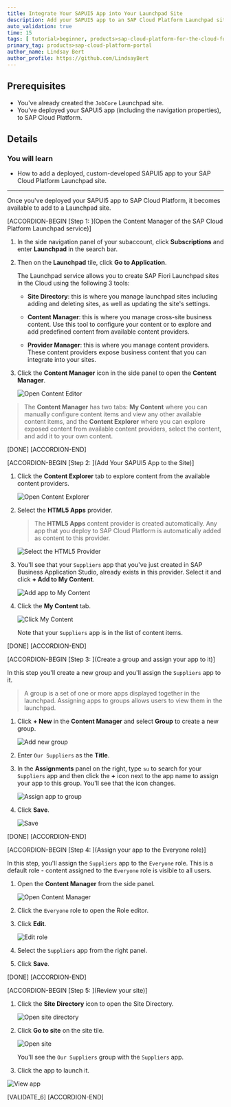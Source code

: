 ```yaml
---
title: Integrate Your SAPUI5 App into Your Launchpad Site
description: Add your SAPUI5 app to an SAP Cloud Platform Launchpad site.
auto_validation: true
time: 15
tags: [ tutorial>beginner, products>sap-cloud-platform-for-the-cloud-foundry-environment, products>sap-fiori, topic>html5, topic>sapui5]
primary_tag: products>sap-cloud-platform-portal
author_name: Lindsay Bert
author_profile: https://github.com/LindsayBert
---
```


## Prerequisites
 - You've already created the `JobCore` Launchpad site.
 - You've deployed your SAPUI5 app (including the navigation properties), to SAP Cloud Platform.


## Details
### You will learn
  - How to add a deployed, custom-developed SAPUI5 app to your SAP Cloud Platform Launchpad site.

---
Once you've deployed your SAPUI5 app to SAP Cloud Platform, it becomes available to add to a Launchpad site.


[ACCORDION-BEGIN [Step 1: ](Open the Content Manager of the SAP Cloud Platform Launchpad service)]

1. In the side navigation panel of your subaccount, click **Subscriptions** and enter **Launchpad** in the search bar.

2. Then on the **Launchpad** tile, click **Go to Application**.

    The Launchpad service allows you to create SAP Fiori Launchpad sites in the Cloud using the following 3 tools:

     - **Site Directory**: this is where you manage launchpad sites including adding and deleting sites, as well as updating the site's settings.

      - **Content Manager**: this is where you manage cross-site business content. Use this tool to configure your content or to explore and add predefined content from available content providers.

      - **Provider Manager**: this is where you manage content providers. These content providers expose business content that you can integrate into your sites.

3. Click the **Content Manager** icon in the side panel to open the **Content Manager**.

    ![Open Content Editor](1-open-content-editor.png)

>The **Content Manager** has two tabs: **My Content** where you can manually configure content items and view any other available content items, and the **Content Explorer** where you can explore exposed content from available content providers, select the content, and add it to your own content.

[DONE]
[ACCORDION-END]

[ACCORDION-BEGIN [Step 2: ](Add Your SAPUI5 App to the Site)]

1. Click the **Content Explorer** tab to explore content from the available content providers.

    ![Open Content Explorer](2-content-explorer.png)

2. Select the **HTML5 Apps** provider.

    >The **HTML5 Apps** content provider is created automatically. Any app that you deploy to SAP Cloud Platform is automatically added as content to this provider.

    ![Select the HTML5 Provider](3-HTML5-provider.png)

3. You'll see that your `Suppliers` app that you've just created in SAP Business Application Studio, already exists in this provider. Select it and click **+ Add to My Content**.

    ![Add app to My Content](4-add-app-my-content.png)

4. Click the **My Content** tab.

    ![Click My Content](5-click-my-content.png)

    Note that your `Suppliers` app is in the list of content items.

[DONE]
[ACCORDION-END]


[ACCORDION-BEGIN [Step 3: ](Create a group and assign your app to it)]

In this step you'll create a new group and you'll assign the `Suppliers` app to it.

> A group is a set of one or more apps displayed together in the launchpad. Assigning apps to groups allows users to view them in the launchpad.

1. Click **+ New** in the **Content Manager** and select **Group** to create a new group.

    ![Add new group](6-add-group.png)

2. Enter `Our Suppliers` as the **Title**.

3. In the **Assignments** panel on the right, type `su` to search for your `Suppliers` app and then click the **+** icon next to the app name to assign your app to this group.
 You'll see that the icon changes.

    ![Assign app to group](7-assign-app-to-group.png)

4. Click **Save**.

    ![Save](8-save.png)



[DONE]
[ACCORDION-END]

[ACCORDION-BEGIN [Step 4: ](Assign your app to the Everyone role)]

In this step, you'll assign the `Suppliers` app to the `Everyone` role. This is a default role - content assigned to the `Everyone` role is visible to all users.

1. Open the **Content Manager** from the side panel.

    ![Open Content Manager](9-open-content-manager.png)

2. Click the `Everyone` role to open the Role editor.

3. Click **Edit**.

    ![Edit role](10-edit-role.png)

4. Select the `Suppliers` app from the right panel.

5. Click **Save**.

[DONE]
[ACCORDION-END]

[ACCORDION-BEGIN [Step 5: ](Review your site)]

1. Click the **Site Directory** icon to open the Site Directory.

    ![Open site directory](11-open-site-directory.png)

2. Click **Go to site** on the site tile.

    ![Open site](12-go-to-site.png)

      You'll see the `Our Suppliers` group with the `Suppliers` app.

3. Click the app to launch it.

![View app](13-suppliers-app.png)

[VALIDATE_6]
[ACCORDION-END]
